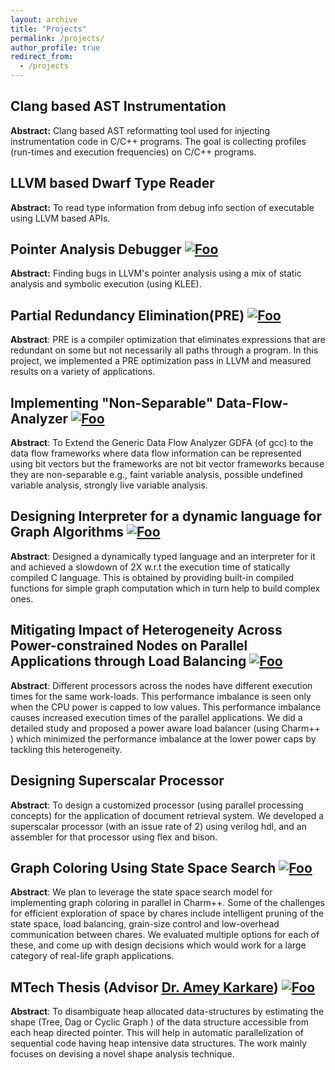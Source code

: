 ```yaml
---
layout: archive
title: "Projects"
permalink: /projects/
author_profile: true
redirect_from: 
  - /projects
---
```


Clang based AST Instrumentation <a href="https://github.com/sdasgup3/profiler-using-clang-based-ast-instrumentation" rel="some text"><i class="fab fa-fw fa-github" aria-hidden="true"></i></a>
----------------------------
**Abstract:** Clang based AST reformatting tool used for injecting
instrumentation code in C/C++ programs. The goal is collecting profiles
(run-times and execution frequencies) on C/C++ programs.  

LLVM based Dwarf Type Reader <a href="https://dwarf-type-reader" rel="some text"><i class="fab fa-fw fa-github" aria-hidden="true"></i></a>
----------------------------
**Abstract:** To read type information from debug info section of executable
using LLVM based APIs.

Pointer Analysis Debugger <a href="https://symbolic-analysis" rel="some text"><i class="fab fa-fw fa-github" aria-hidden="true"></i></a> <a href="https://sdasgup3.github.io/files/pa_debugger.pdf" rel="some text">![Foo](https://sdasgup3.github.io/images/ppt.png)</a>
------------
**Abstract:** Finding bugs in LLVM's pointer analysis using a mix of static
analysis and symbolic execution (using KLEE).

Partial Redundancy Elimination(PRE) <a href="https://PartialRedundancyElimination" rel="some text"><i class="fab fa-fw fa-github" aria-hidden="true"></i></a> <a href="https://sdasgup3.github.io/files/report_cs526.pdf" rel="some text">![Foo](https://sdasgup3.github.io/images/report.png)</a>
------------
**Abstract**: PRE is a compiler optimization that eliminates expressions that
are redundant on some but not necessarily all paths through a program. In this
project, we implemented a PRE optimization pass in LLVM and measured results on
a variety of applications. 

Implementing "Non-Separable" Data-Flow-Analyzer <a href="https://NonSeparableGlobalDataFlowFramework" rel="some text"><i class="fab fa-fw fa-github" aria-hidden="true"></i></a> <a href="https://sdasgup3.github.io/files/report_gdfa.pdf" rel="some text">![Foo](https://sdasgup3.github.io/images/report.png)</a>
------------------
**Abstract**: To Extend the Generic Data Flow Analyzer GDFA (of gcc) to the
data flow frameworks where data flow information can be represented using bit
vectors but the frameworks are not bit vector frameworks because they are
non-separable e.g., faint variable analysis, possible undefined variable
analysis, strongly live variable analysis.	

Designing Interpreter for a dynamic language for Graph Algorithms <a href="https://gri" rel="some text"><i class="fab fa-fw fa-github" aria-hidden="true"></i></a> <a href="https://sdasgup3.github.io/files/report_cs598dhp.pdf" rel="some text">![Foo](https://sdasgup3.github.io/images/report.png)</a>
------------
**Abstract**: Designed a dynamically typed language and an interpreter for it
and achieved a slowdown of 2X w.r.t the execution time of statically compiled C
language. This is obtained by providing built-in compiled functions for simple
graph computation which in turn help to build complex ones.

Mitigating Impact of Heterogeneity Across Power-constrained Nodes on Parallel Applications through Load Balancing <a href="https://HeterogeneityAwareLoadBalancing" rel="some text"><i class="fab fa-fw fa-github" aria-hidden="true"></i></a> <a href="https://sdasgup3.github.io/files/report_hetero.pdf" rel="some text">![Foo](https://sdasgup3.github.io/images/report.png)</a>
----------------
**Abstract**: Different processors across the nodes have different execution
times for the same work-loads. This performance imbalance is seen only when the
CPU power is capped to low values. This performance imbalance causes increased
execution times of the parallel applications. We did a detailed study and
proposed a power aware load balancer (using Charm++ ) which minimized the
performance imbalance at the lower power caps by tackling this heterogeneity.  

Designing Superscalar Processor <a href="https://Parallel-Processor-Design"  rel="some text"><i class="fab fa-fw fa-github" aria-hidden="true"></i></a>
------------
**Abstract**: To design a customized processor (using parallel processing
    concepts) for the application of document retrieval system. We developed a
superscalar processor (with  an issue rate of 2) using verilog hdl, and an
assembler for that processor using flex and bison. 

Graph Coloring Using State Space Search <a href="https://ParallelSudoku" rel="some text"><i class="fab fa-fw fa-github" aria-hidden="true"></i></a> <a href="https://sdasgup3.github.io/files/CS598_project_proposal.pdf" rel="some text">![Foo](https://sdasgup3.github.io/images/report.png)</a>
------------
**Abstract**: We plan to leverage the state space search model for implementing
graph coloring in parallel in Charm++. Some of the challenges for efficient
exploration of space by chares include intelligent pruning of the state space,
            load balancing, grain-size control and low-overhead communication
            between chares. We evaluated multiple options for each of these,
            and come up with design decisions which would work for a large
            category of real-life graph applications.

<!---
## Graduate Courses
 - [Scripting Languages - Design and Implementation](http://polaris.cs.illinois.edu/CS598)
 - [Advanced Compiler Construction](https://cs.illinois.edu/courses/profile/cs526/)
 - [Parallel Computer Architectures](https://courses.engr.illinois.edu/cs533/)
 - [Parallel Programming with Migratable Objects](https://wiki.cites.illinois.edu/wiki/display/cs598lvk/Home)
 - [Introduction to Parallel Programming for Scientists and Engineers](https://cs.illinois.edu/courses/profile/CS420)
-->

## MTech Thesis (Advisor [Dr. Amey Karkare](http://www.cse.iitk.ac.in/users/karkare)) <a href="http://www.cse.iitk.ac.in/users/karkare/MTP/2010-11/sandeep2010precise.pdf" rel="some text">![Foo](https://sdasgup3.github.io/images/report.png)</a>
**Abstract**: To disambiguate heap
allocated data-structures by estimating the shape (Tree, Dag or Cyclic Graph )
of the data structure accessible from each heap directed pointer. This will
help in automatic parallelization of sequential code having heap intensive data
structures.  The work mainly focuses on devising a novel shape analysis
technique.
